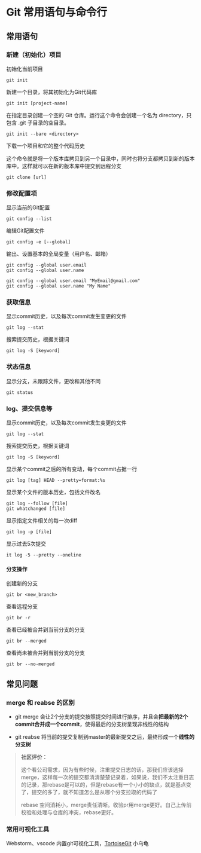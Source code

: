 # Git 常用语句与命令行

## 常用语句

### 新建（初始化）项目

初始化当前项目

```shell
git init
```

新建一个目录，将其初始化为Git代码库

```shell
git init [project-name]
```

 在指定目录创建一个空的 Git 仓库。运行这个命令会创建一个名为 directory，只包含 .git 子目录的空目录。 

```shell
git init --bare <directory>
```

下载一个项目和它的整个代码历史

这个命令就是将一个版本库拷贝到另一个目录中，同时也将分支都拷贝到新的版本库中。这样就可以在新的版本库中提交到远程分支

```shell
git clone [url]
```

### 修改配置项

显示当前的Git配置

```shell
git config --list
```

编辑Git配置文件
```
git config -e [--global]
```

输出、设置基本的全局变量（用户名、邮箱）

```shell
git config --global user.email
git config --global user.name

git config --global user.email "MyEmail@gmail.com"
git config --global user.name "My Name"
```

### 获取信息

显示commit历史，以及每次commit发生变更的文件

```shell
git log --stat
```

搜索提交历史，根据关键词

```shell
git log -S [keyword]
```

### 状态信息

显示分支，未跟踪文件，更改和其他不同

```shell
git status
```

### log、提交信息等

显示commit历史，以及每次commit发生变更的文件

```shell
git log --stat
```

搜索提交历史，根据关键词

```shell
git log -S [keyword]
```

显示某个commit之后的所有变动，每个commit占据一行

```shell
git log [tag] HEAD --pretty=format:%s
```

显示某个文件的版本历史，包括文件改名

```shell
git log --follow [file]
git whatchanged [file]
```

显示指定文件相关的每一次diff

```shell
git log -p [file]
```

显示过去5次提交

```shell
it log -5 --pretty --oneline
```

#### 分支操作

创建新的分支

```shell
git br <new_branch>
```

查看远程分支

```shell
git br -r
```

查看已经被合并到当前分支的分支

```shell
git br --merged
```

查看尚未被合并到当前分支的分支

```shell
git br --no-merged
```

## 常见问题

### merge 和 reabse 的区别

- git merge 会让2个分支的提交按照提交时间进行排序，并且会**把最新的2个commit合并成一个commit**，使得最后的分支树呈现非线性的结构

- git reabse 将当前的提交复制到master的最新提交之后，最终形成一个**线性的分支树**

> **社区评价：**
>
> 这个看公司需求，因为有些时候，注重提交日志的话，那我们应该选择merge，这样每一次的提交都清清楚楚记录着，如果说，我们不太注重日志的记录，那rebase是可以的，但是rebase有一个小小的缺点，就是基点变了，提交的多了，就不知道怎么是从哪个分支拉取的代码了
>
> rebase 空间消耗小，merge责任清晰。收验pr用merge更好。自己上传前校验和处理与仓库的冲突，rebase更好。

### 常用可视化工具

Webstorm、vscode 内置git可视化工具，[TortoiseGit](https://tortoisegit.org/) 小乌龟
